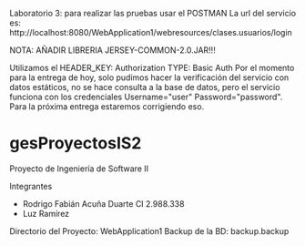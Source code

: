 Laboratorio 3: para realizar las pruebas usar el POSTMAN
La url del servicio es: 
http://localhost:8080/WebApplication1/webresources/clases.usuarios/login

NOTA: AÑADIR LIBRERIA JERSEY-COMMON-2.0.JAR!!!

Utilizamos el HEADER_KEY: Authorization TYPE: Basic Auth
Por el momento para la entrega de hoy, solo pudimos hacer la verificación del servicio con datos estáticos, no se hace consulta a la base de datos, pero el servicio funciona con los credenciales Username="user" Password="password".
Para la próxima entrega estaremos corrigiendo eso.


# gesProyectosIS2
Proyecto de Ingeniería de Software II

Integrantes 
- Rodrigo Fabián Acuña Duarte CI 2.988.338
- Luz Ramírez

Directorio del Proyecto: WebApplication1
Backup de la BD: backup.backup
